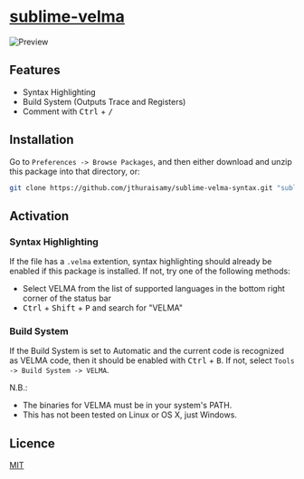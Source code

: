# [sublime-velma](https://github.com/jthuraisamy/sublime-velma)

![Preview](http://i.imgur.com/H7CKHRW.png)

## Features

* Syntax Highlighting
* Build System (Outputs Trace and Registers)
* Comment with <kbd>Ctrl</kbd> + <kbd>/</kbd>

## Installation

Go to `Preferences -> Browse Packages`, and then either download and unzip this package into that directory, or:

``` bash
git clone https://github.com/jthuraisamy/sublime-velma-syntax.git "sublime-velma-syntax"
```

## Activation

### Syntax Highlighting

If the file has a `.velma` extention, syntax highlighting should already be enabled if this package is installed. If not, try one of the following methods:

* Select VELMA from the list of supported languages in the bottom right corner of the status bar
* <kbd>Ctrl</kbd> + <kbd>Shift</kbd> + <kbd>P</kbd> and search for "VELMA"

### Build System

If the Build System is set to Automatic and the current code is recognized as VELMA code, then it should be enabled with <kbd>Ctrl</kbd> + <kbd>B</kbd>. If not, select `Tools -> Build System -> VELMA`.

N.B.:
* The binaries for VELMA must be in your system's PATH.
* This has not been tested on Linux or OS X, just Windows.

## Licence

[MIT](http://www.tldrlegal.com/l/MIT)